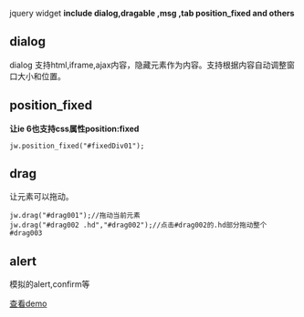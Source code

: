 jquery widget
**include dialog,dragable ,msg ,tab position\_fixed and others**

## dialog ##
dialog 支持html,iframe,ajax内容，隐藏元素作为内容。支持根据内容自动调整窗口大小和位置。

## position\_fixed ##
**让ie 6也支持css属性position:fixed**
```
jw.position_fixed("#fixedDiv01");
```

## drag ##
让元素可以拖动。
```
jw.drag("#drag001");//拖动当前元素
jw.drag("#drag002 .hd","#drag002");//点击#drag002的.hd部分拖动整个#drag003
```

## alert ##
模拟的alert,confirm等


<a href='http://www.hongtao3.com/jw/demo/jw.html'>查看demo</a>